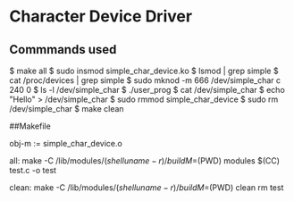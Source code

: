 # Character Device Driver

## Commmands used

$ make all
$ sudo insmod simple_char_device.ko
$ lsmod | grep simple
$ cat /proc/devices | grep simple
$ sudo mknod -m 666 /dev/simple_char c 240 0
$ ls -l /dev/simple_char
$ ./user_prog
$ cat /dev/simple_char
$ echo "Hello" > /dev/simple_char
$ sudo rmmod simple_char_device
$ sudo rm /dev/simple_char
$ make clean

##Makefile

obj-m := simple_char_device.o

all:
	make -C /lib/modules/$(shell uname -r)/build M=$(PWD) modules
	$(CC) test.c -o test

clean:
	make -C /lib/modules/$(shell uname -r)/build M=$(PWD) clean
	rm test
